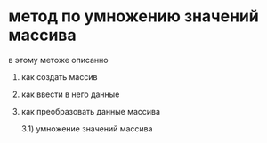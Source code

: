 # метод по умножению значений массива
в этому метоже описанно
1) как создать массив
2) как ввести в него данные
3) как преобразовать данные массива

   3.1) умножение значений массива
